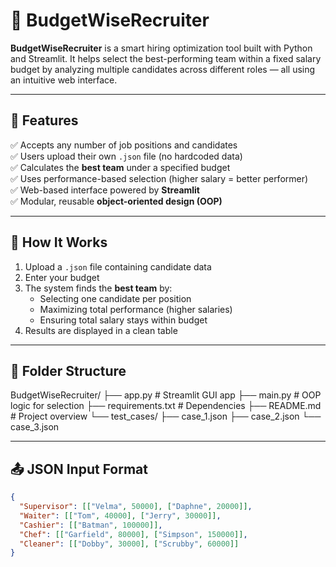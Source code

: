 # 💼 BudgetWiseRecruiter

**BudgetWiseRecruiter** is a smart hiring optimization tool built with Python and Streamlit. It helps select the best-performing team within a fixed salary budget by analyzing multiple candidates across different roles — all using an intuitive web interface.

---

## 🚀 Features

✅ Accepts any number of job positions and candidates  
✅ Users upload their own `.json` file (no hardcoded data)  
✅ Calculates the **best team** under a specified budget  
✅ Uses performance-based selection (higher salary = better performer)  
✅ Web-based interface powered by **Streamlit**  
✅ Modular, reusable **object-oriented design (OOP)**

---

## 🧠 How It Works

1. Upload a `.json` file containing candidate data
2. Enter your budget
3. The system finds the **best team** by:
   - Selecting one candidate per position
   - Maximizing total performance (higher salaries)
   - Ensuring total salary stays within budget
4. Results are displayed in a clean table

---

## 📂 Folder Structure
BudgetWiseRecruiter/
├── app.py # Streamlit GUI app
├── main.py # OOP logic for selection
├── requirements.txt # Dependencies
├── README.md # Project overview
└── test_cases/
├── case_1.json 
├── case_2.json 
└── case_3.json

---

## 📤 JSON Input Format

```json
{
  "Supervisor": [["Velma", 50000], ["Daphne", 20000]],
  "Waiter": [["Tom", 40000], ["Jerry", 30000]],
  "Cashier": [["Batman", 100000]],
  "Chef": [["Garfield", 80000], ["Simpson", 150000]],
  "Cleaner": [["Dobby", 30000], ["Scrubby", 60000]]
}
